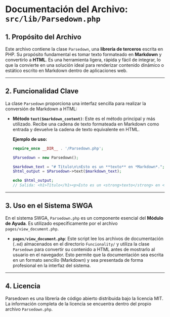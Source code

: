 # Documentación del Archivo: `src/lib/Parsedown.php`

## 1. Propósito del Archivo

Este archivo contiene la clase `Parsedown`, una **librería de terceros** escrita en PHP. Su propósito fundamental es tomar texto formateado en **Markdown** y convertirlo a **HTML**. Es una herramienta ligera, rápida y fácil de integrar, lo que la convierte en una solución ideal para renderizar contenido dinámico o estático escrito en Markdown dentro de aplicaciones web.

---

## 2. Funcionalidad Clave

La clase `Parsedown` proporciona una interfaz sencilla para realizar la conversión de Markdown a HTML:

*   **Método `text($markdown_content)`**: Este es el método principal y más utilizado. Recibe una cadena de texto formateada en Markdown como entrada y devuelve la cadena de texto equivalente en HTML.

    **Ejemplo de uso:**
    ```php
    require_once __DIR__ . '/Parsedown.php';

    $Parsedown = new Parsedown();

    $markdown_text = "# Título\n\nEsto es un **texto** en *Markdown*.";
    $html_output = $Parsedown->text($markdown_text);

    echo $html_output;
    // Salida: <h1>Título</h1><p>Esto es un <strong>texto</strong> en <em>Markdown</em>.</p>
    ```

---

## 3. Uso en el Sistema SWGA

En el sistema SWGA, `Parsedown.php` es un componente esencial del **Módulo de Ayuda**. Es utilizado específicamente por el archivo `pages/view_document.php`.

*   **`pages/view_document.php`**: Este script lee los archivos de documentación (`.md`) almacenados en el directorio `Funcionality/` y utiliza la clase `Parsedown` para convertir su contenido a HTML antes de mostrarlo al usuario en el navegador. Esto permite que la documentación sea escrita en un formato sencillo (Markdown) y sea presentada de forma profesional en la interfaz del sistema.

---

## 4. Licencia

Parsedown es una librería de código abierto distribuida bajo la licencia MIT. La información completa de la licencia se encuentra dentro del propio archivo `Parsedown.php`.